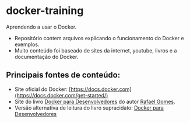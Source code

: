 # docker-training
Aprendendo a usar o Docker.

- Repositório contem arquivos explicando o funcionamento do Docker e exemplos.
- Muito conteúdo foi baseado de sites da internet, youtube, livros e a documentação do Docker.


## Principais fontes de conteúdo:
* Site oficial do Docker: [https://docs.docker.com](https://docs.docker.com/get-started/)
* Site do livro [Docker para Desenvolvedores] do autor [Rafael Gomes].
* Versão alternativa de leitura do livro supracidato: [Docker para Desenvolvedores](https://milesibastos.github.io/docker-para-desenvolvedores/)



[Docker para Desenvolvedores]: <https://github.com/gomex/docker-para-desenvolvedores>
[Rafael Gomes]: <https://github.com/gomex>
